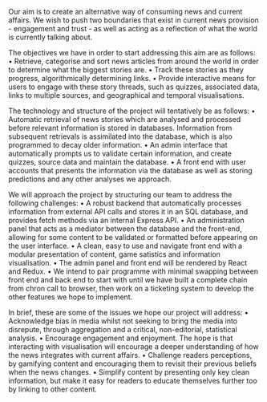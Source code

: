 Our aim is to create an alternative way of consuming news and current affairs. We wish to push two boundaries that exist in current news provision - engagement and trust - as well as acting as a reflection of what the world is currently talking about.

The objectives we have in order to start addressing this aim are as follows:
• Retrieve, categorise and sort news articles from around the world in order to determine what the biggest stories are.
• Track these stories as they progress, algorithmically determining links.
• Provide interactive means for users to engage with these story threads, such as quizzes, associated data, links to multiple sources, and geographical and temporal visualisations.

The technology and structure of the project will tentatively be as follows:
• Automatic retrieval of news stories which are analysed and processed before relevant information is stored in databases. Information from subsequent retrievals is assimilated into the database, which is also programmed to decay older information.
• An admin interface that automatically prompts us to validate certain information, and create quizzes, source data and maintain the database.
• A front end with user accounts that presents the information via the database as well as storing predictions and any other analyses we approach.

We will approach the project by structuring our team to address the following challenges:
• A robust backend that automatically processes information from external API calls and stores it in an SQL database, and provides fetch methods via an internal Express API.
• An administration panel that acts as a mediator between the database and the front-end, allowing for some content to be validated or formatted before appearing on the user interface.
• A clean, easy to use and navigate front end with a modular presentation of content, game satistics and information visualisation.
• The admin panel and front end will be rendered by React and Redux.
• We intend to pair programme with minimal swapping between front end and back end to start with until we have built a complete chain from chron call to browser, then work on a ticketing system to develop the other features we hope to implement.

In brief, these are some of the issues we hope our project will address:
• Acknowledge bias in media whilst not seeking to bring the media into disrepute, through aggregation and a critical, non-editorial, statistical analysis.
• Encourage engagement and enjoyment. The hope is that interacting with visualisation will encourage a deeper understanding of how the news integrates with current affairs.
• Challenge readers perceptions, by gamifying content and encouraging them to revisit their previous beliefs when the news changes.
• Simplify content by presenting only key clean information, but make it easy for readers to educate themselves further too by linking to other content.